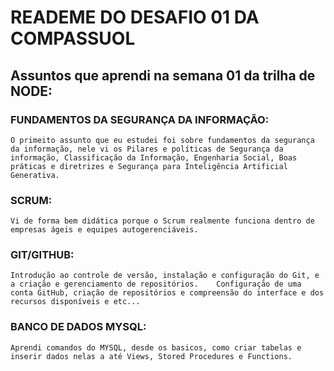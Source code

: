 # READEME DO DESAFIO 01 DA COMPASSUOL
## Assuntos que aprendi na semana 01 da trilha de NODE:
### **FUNDAMENTOS DA SEGURANÇA DA INFORMAÇÃO:**
    O primeito assunto que eu estudei foi sobre fundamentos da segurança da informação, nele vi os Pilares e políticas de Segurança da informação, Classificação da Informação, Engenharia Social, Boas práticas e diretrizes e Segurança para Inteligência Artificial Generativa.

### **SCRUM:**
    Vi de forma bem didática porque o Scrum realmente funciona dentro de empresas ágeis e equipes autogerenciáveis.

### **GIT/GITHUB:**
    Introdução ao controle de versão, instalação e configuração do Git, e a criação e gerenciamento de repositórios.    Configuração de uma conta GitHub, criação de repositórios e compreensão do interface e dos recursos disponíveis e etc...

### **BANCO DE DADOS MYSQL:**
    Aprendi comandos do MYSQL, desde os basicos, como criar tabelas e inserir dados nelas a até Views, Stored Procedures e Functions.